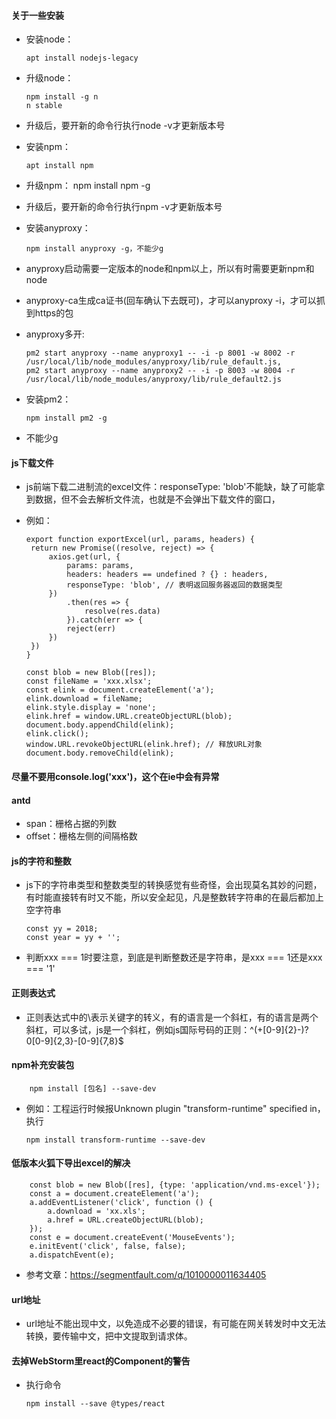 #### 关于一些安装
  - 安装node：
 
        apt install nodejs-legacy

  - 升级node：

        npm install -g n 
        n stable

  - 升级后，要开新的命令行执行node -v才更新版本号

  - 安装npm：

        apt install npm

  - 升级npm：
        npm install npm -g

  - 升级后，要开新的命令行执行npm -v才更新版本号

  - 安装anyproxy：

        npm install anyproxy -g，不能少g

  - anyproxy启动需要一定版本的node和npm以上，所以有时需要更新npm和node
  - anyproxy-ca生成ca证书(回车确认下去既可)，才可以anyproxy -i，才可以抓到https的包

  - anyproxy多开:

        pm2 start anyproxy --name anyproxy1 -- -i -p 8001 -w 8002 -r /usr/local/lib/node_modules/anyproxy/lib/rule_default.js,
        pm2 start anyproxy --name anyproxy2 -- -i -p 8003 -w 8004 -r /usr/local/lib/node_modules/anyproxy/lib/rule_default2.js

  - 安装pm2：

        npm install pm2 -g
  - 不能少g


#### js下载文件
  - js前端下载二进制流的excel文件：responseType: 'blob'不能缺，缺了可能拿到数据，但不会去解析文件流，也就是不会弹出下载文件的窗口，
  - 例如：

        export function exportExcel(url, params, headers) {
         return new Promise((resolve, reject) => {
             axios.get(url, {
                 params: params,
                 headers: headers == undefined ? {} : headers,
                 responseType: 'blob', // 表明返回服务器返回的数据类型
             })
                 .then(res => {
                     resolve(res.data)
                 }).catch(err => {
                 reject(err)
             })
         })
        }

        const blob = new Blob([res]);
        const fileName = 'xxx.xlsx';
        const elink = document.createElement('a');
        elink.download = fileName;
        elink.style.display = 'none';
        elink.href = window.URL.createObjectURL(blob);
        document.body.appendChild(elink);
        elink.click();
        window.URL.revokeObjectURL(elink.href); // 释放URL对象
        document.body.removeChild(elink);


#### 尽量不要用console.log('xxx')，这个在ie中会有异常


#### antd
  - span：栅格占据的列数
  - offset：栅格左侧的间隔格数


#### js的字符和整数
  - js下的字符串类型和整数类型的转换感觉有些奇怪，会出现莫名其妙的问题，有时能直接转有时又不能，所以安全起见，凡是整数转字符串的在最后都加上空字符串

        const yy = 2018;
        const year = yy + '';
  - 判断xxx === 1时要注意，到底是判断整数还是字符串，是xxx === 1还是xxx === '1'


#### 正则表达式
  - 正则表达式中的\\表示关键字的转义，有的语言是一个斜杠，有的语言是两个斜杠，可以多试，js是一个斜杠，例如js国际号码的正则：^(\+[0-9]{2}-)?0[0-9]{2,3}-[0-9]{7,8}$


#### npm补充安装包

        npm install [包名] --save-dev 
  - 例如：工程运行时候报Unknown plugin "transform-runtime" specified in，执行

        npm install transform-runtime --save-dev


#### 低版本火狐下导出excel的解决

        const blob = new Blob([res], {type: 'application/vnd.ms-excel'});
        const a = document.createElement('a');
        a.addEventListener('click', function () {
            a.download = 'xx.xls';
            a.href = URL.createObjectURL(blob);
        });
        const e = document.createEvent('MouseEvents');
        e.initEvent('click', false, false);
        a.dispatchEvent(e);
  - 参考文章：https://segmentfault.com/q/1010000011634405


#### url地址
  - url地址不能出现中文，以免造成不必要的错误，有可能在网关转发时中文无法转换，要传输中文，把中文提取到请求体。


#### 去掉WebStorm里react的Component的警告
  - 执行命令

        npm install --save @types/react






























